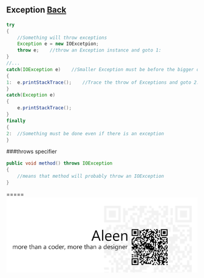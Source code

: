 ## Exception [Back](./../Java.md)
```Java
try
{
	//Something will throw exceptions
	Exception e = new IOExcetpion;
	throw e;	//throw an Exception instance and goto 1:
}
//...
catch(IOException e)	//Smaller Exception must be before the bigger one
{
1:	e.printStackTrace();	//Trace the throw of Exceptions and goto 2:
}
catch(Exception e)
{
	e.printStackTrace();
}
finally
{
2:	//Something must be done even if there is an exception
}
```

###throws specifier
```Java
public void method() throws IOException
{
	//means that method will probably throw an IOException
}
```

=====
<a href="http://aleen42.github.io/" target="_blank" ><img src="./../../../pic/tail.gif"></a>
